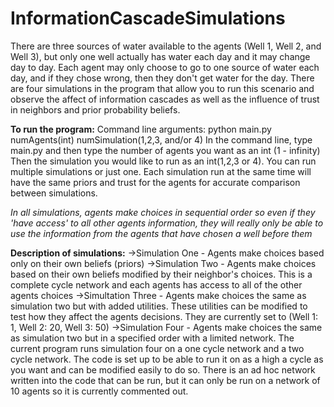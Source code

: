 # InformationCascadeSimulations
There are three sources of water available to the agents (Well 1, Well 2, and Well 3), but only one well actually has water each day and it may change day to day. Each agent may only choose to go to one source of water each day, and if they chose wrong, then they don't get water for the day. There are four simulations in the program that allow you to run this scenario and observe the affect of information cascades as well as the influence of trust in neighbors and prior probability beliefs.

**To run the program:**
Command line arguments: python main.py numAgents(int) numSimulation(1,2,3, and/or 4)
In the command line, type main.py and then type the number of agents you want as an int (1 - infinity) Then the simulation you would like to run as an int(1,2,3 or 4). You can run multiple simulations or just one. Each simulation run at the same time will have the same priors and trust for the agents for accurate comparison between simulations.

*In all simulations, agents make choices in sequential order so even if they 'have access' to all other agents information, they will really only be able to use the information from the agents that have chosen a well before them*

**Description of simulations:**
->Simulation One - Agents make choices based only on their own beliefs (priors)
->Simulation Two - Agents make choices based on their own beliefs modified by their neighbor's choices. This is a complete cycle network      and each agents has access to all of the other agents choices
->Simultation Three - Agents make choices the same as simulation two but with added utilities. These utilities can be modified to test how    they affect the agents decisions. They are currently set to (Well 1: 1, Well 2: 20, Well 3: 50)
->Simulation Four - Agents make choices the same as simulation two but in a specified order with a limited network. The current program       runs simulation four on a one cycle network and a two cycle network. The code is set up to be able to run it on as a high a cycle as you   want and can be modified easily to do so. There is an ad hoc network written into the code that can be run, but it can only be run on a     network of 10 agents so it is currently commented out.
